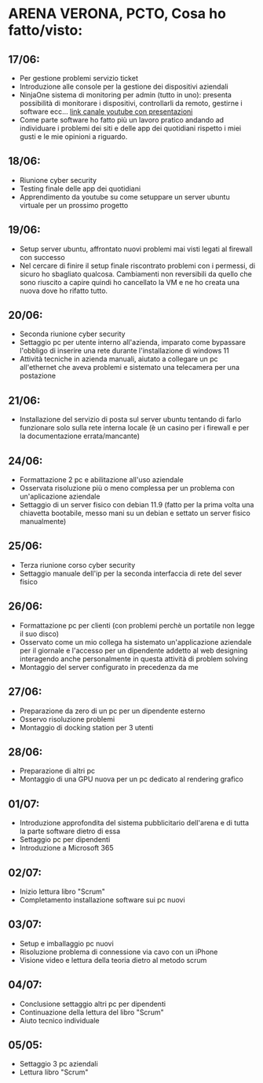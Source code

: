 # ARENA VERONA, PCTO, Cosa ho fatto/visto:
## 17/06:
- Per gestione problemi servizio ticket
- Introduzione alle console per la gestione dei dispositivi aziendali
- NinjaOne sistema di monitoring per admin (tutto in uno): presenta possibilità di monitorare i dispositivi, controllarli da remoto, gestirne i software ecc... [link canale youtube con presentazioni](https://www.youtube.com/@ninjaone8616)
- Come parte software ho fatto più un lavoro pratico andando ad individuare i problemi dei siti e delle app dei quotidiani rispetto i miei gusti e le mie opinioni a riguardo.

## 18/06:
- Riunione cyber security
- Testing finale delle app dei quotidiani
- Apprendimento da youtube su come setuppare un server ubuntu virtuale per un prossimo progetto

## 19/06:
- Setup server ubuntu, affrontato nuovi problemi mai visti legati al firewall con successo
- Nel cercare di finire il setup finale riscontrato problemi con i permessi, di sicuro ho sbagliato qualcosa. Cambiamenti non reversibili da quello che sono riuscito a capire quindi ho cancellato la VM e ne ho creata una nuova dove ho rifatto tutto.

## 20/06:
- Seconda riunione cyber security
- Settaggio pc per utente interno all'azienda, imparato come bypassare l'obbligo di inserire una rete durante l'installazione di windows 11
- Attività tecniche in azienda manuali, aiutato a collegare un pc all'ethernet che aveva problemi e sistemato una telecamera per una postazione

## 21/06:
- Installazione del servizio di posta sul server ubuntu tentando di farlo funzionare solo sulla rete interna locale (è un casino per i firewall e per la documentazione errata/mancante)

## 24/06:
- Formattazione 2 pc e abilitazione all'uso aziendale
- Osservata risoluzione più o meno complessa per un problema con un'aplicazione aziendale
- Settaggio di un server fisico con debian 11.9 (fatto per la prima volta una chiavetta bootabile, messo mani su un debian e settato un server fisico manualmente)

## 25/06:
- Terza riunione corso cyber security 
- Settaggio manuale dell'ip per la seconda interfaccia di rete del sever fisico

## 26/06:
- Formattazione pc per clienti (con problemi perchè un portatile non legge il suo disco)
- Osservato come un mio collega ha sistemato un'applicazione aziendale per il giornale e l'accesso per un dipendente addetto al web designing interagendo anche personalmente in questa attività di problem solving
- Montaggio del server configurato in precedenza da me

## 27/06:
- Preparazione da zero di un pc per un dipendente esterno
- Osservo risoluzione problemi
- Montaggio di docking station per 3 utenti

## 28/06:
- Preparazione di altri pc
- Montaggio di una GPU nuova per un pc dedicato al rendering grafico

## 01/07:
- Introduzione approfondita del sistema pubblicitario dell'arena e di tutta la parte software dietro di essa
- Settaggio pc per dipendenti
- Introduzione a Microsoft 365

## 02/07:
- Inizio lettura libro "Scrum"
- Completamento installazione software sui pc nuovi

## 03/07:
- Setup e imballaggio pc nuovi
- Risoluzione problema di connessione via cavo con un iPhone
- Visione video e lettura della teoria dietro al metodo scrum

## 04/07:
- Conclusione settaggio altri pc per dipendenti
- Continuazione della lettura del libro "Scrum"
- Aiuto tecnico individuale

## 05/05:
- Settaggio 3 pc aziendali
- Lettura libro "Scrum"
